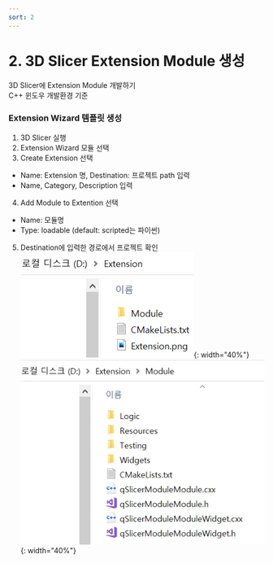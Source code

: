 ```yaml
---
sort: 2  
---  
```


# 2. 3D Slicer Extension Module 생성

3D Slicer에 Extension Module 개발하기  
C++ 윈도우 개발환경 기준   
  
  

### Extension Wizard 템플릿 생성  
  
 1. 3D Slicer 실행
 2. Extension Wizard 모듈 선택
 3. Create Extension 선택  
  - Name: Extension 명, Destination: 프로젝트 path 입력  
  - Name, Category, Description 입력    
 4. Add Module to Extention 선택  
  -  Name: 모듈명 
  -  Type: loadable (default: scripted는 파이썬)   
 5.  Destination에 입력한 경로에서 프로젝트 확인  
![extension_result2](/assets/images/tab_develope/3DSlicer/file2/extension_result2.PNG){: width="40%"}
![extension_result](/assets/images/tab_develope/3DSlicer/file2/extension_result.PNG){: width="40%"}
